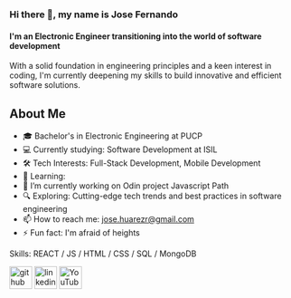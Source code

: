 ### Hi there 👋, my name is Jose Fernando
#### I'm an Electronic Engineer transitioning into the world of software development
With a solid foundation in engineering principles and a keen interest in coding, I'm currently deepening my skills to build innovative and efficient software solutions.

## About Me
- 🎓 Bachelor's in Electronic Engineering at PUCP
- 💻 Currently studying: Software Development at ISIL
- 🛠️ Tech Interests: Full-Stack Development, Mobile Development
- 🌱 Learning: 
- 🔭 I’m currently working on Odin project Javascript Path 
- 🔍 Exploring: Cutting-edge tech trends and best practices in software engineering
- 📫 How to reach me: jose.huarezr@gmail.com 
- ⚡ Fun fact: I'm afraid of heights 

Skills: REACT / JS / HTML / CSS / SQL / MongoDB

[<img src='https://cdn.jsdelivr.net/npm/simple-icons@3.0.1/icons/github.svg' alt='github' height='40'>](https://github.com/https://github.com/jfernando-huarezr)  [<img src='https://cdn.jsdelivr.net/npm/simple-icons@3.0.1/icons/linkedin.svg' alt='linkedin' height='40'>](https://www.linkedin.com/in/https://www.linkedin.com/in/jfernandohuarez//)  [<img src='https://cdn.jsdelivr.net/npm/simple-icons@3.0.1/icons/youtube.svg' alt='YouTube' height='40'>](https://www.youtube.com/channel/youtube.com/@jfernandoHuarez)  



